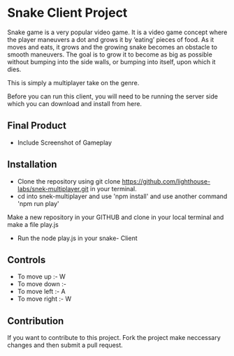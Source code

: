 # Snake Client Project

Snake game is a very popular video game. It is a video game concept where the player maneuvers a dot and grows it by ‘eating’ pieces of food. As it moves and eats, it grows and the growing snake becomes an obstacle to smooth maneuvers. The goal is to grow it to become as big as possible without bumping into the side walls, or bumping into itself, upon which it dies.

This is simply a multiplayer take on the genre.

Before you can run this client, you will need to be running the server side which you can download and install from here. 

## Final Product

- Include Screenshot of Gameplay 

## Installation
- Clone the repository using git clone https://github.com/lighthouse-labs/snek-multiplayer.git in your terminal. 
- cd into snek-multiplayer and use 'npm install' and use another command 'npm run play'

Make a new repository in your GITHUB and clone in your local terminal and make a file play.js
- Run the node play.js in your snake- Client


## Controls
- To move up :- W
- To move down :- 
- To move left :- A
- To move right :- W

## Contribution
If you want to contribute to this project. Fork the project make neccessary changes and then submit a pull request.